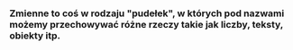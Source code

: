 ### Zmienne to coś w rodzaju "pudełek", w których pod nazwami możemy przechowywać różne rzeczy takie jak liczby, teksty, obiekty itp.